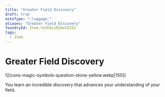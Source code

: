 ```yaml
---
title: "Greater Field Discovery"
draft: true
noteType: ":luggage:"
aliases: "Greater Field Discovery"
foundryId: Item.YeShXizRZmeCEIZx
tags:
  - Item
---
```


# Greater Field Discovery
![[icons-magic-symbols-question-stone-yellow.webp|150]]

You learn an incredible discovery that advances your understanding of your field.
